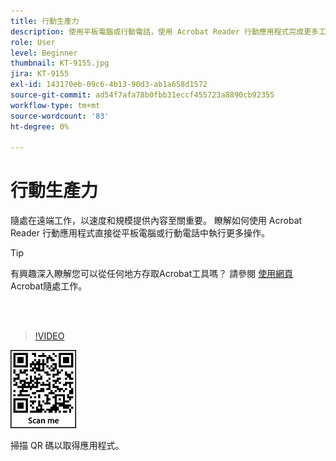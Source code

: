 ```yaml
---
title: 行動生產力
description: 使用平板電腦或行動電話，使用 Acrobat Reader 行動應用程式完成更多工作
role: User
level: Beginner
thumbnail: KT-9155.jpg
jira: KT-9155
exl-id: 143170eb-09c6-4b13-90d3-ab1a658d1572
source-git-commit: ad54f7afa78b0fbb31eccf455723a8890cb92355
workflow-type: tm+mt
source-wordcount: '83'
ht-degree: 0%

---
```


# 行動生產力

隨處在遠端工作，以速度和規模提供內容至關重要。 瞭解如何使用 Acrobat Reader 行動應用程式直接從平板電腦或行動電話中執行更多操作。

>[!TIP]
>
>有興趣深入瞭解您可以從任何地方存取Acrobat工具嗎？ 請參閱 [ 使用網頁 ](acrobatweb.md) Acrobat隨處工作。

<br> 

>[!VIDEO](https://video.tv.adobe.com/v/337972?quality=12&learn=on&hidetitle=true)

![QR 碼](../assets/Acrobatqrcode.jpg)

掃描 QR 碼以取得應用程式。
